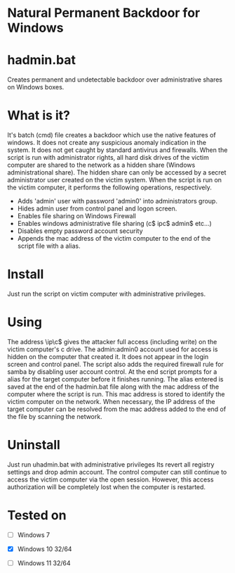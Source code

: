 # Natural Permanent Backdoor for Windows
# hadmin.bat
Creates permanent and undetectable backdoor over administrative shares on Windows boxes.
# What is it?
It's batch (cmd) file creates a backdoor which use the native features of windows. It does not create any suspicious anomaly indication in the system. It does not get caught by standard antivirus and firewalls. When the script is run with administrator rights, all hard disk drives of the victim computer are shared to the network as a hidden share (Windows administrational share). The hidden share can only be accessed by a secret administrator user created on the victim system. When the script is run on the victim computer, it performs the following operations, respectively.
- Adds 'admin' user with password 'admin0' into administrators group.
- Hides admin user from control panel and logon screen.
- Enables file sharing on Windows Firewall
- Enables windows administrative file sharing (c$ ipc$ admin$ etc...)
- Disables empty password account security
- Appends the mac address of the victim computer to the end of the script file with a alias.
# Install
Just run the script on victim computer with administrative privileges. 
# Using
The address \\ip\c$ gives the attacker full access (including write) on the victim computer's c drive. The admin:admin0 account used for access is hidden on the computer that created it. It does not appear in the login screen and control panel. The script also adds the required firewall rule for samba by disabling user account control. At the end script prompts for a alias for the target computer before it finishes running. The alias entered is saved at the end of the hadmin.bat file along with the mac address of the computer where the script is run. This mac address is stored to identify the victim computer on the network. When necessary, the IP address of the target computer can be resolved from the mac address added to the end of the file by scanning the network.
# Uninstall
Just run uhadmin.bat with administrative privileges Its revert all registry settings and drop admin account.  The control computer can still continue to access the victim computer via the open session. However, this access authorization will be completely lost when the computer is restarted.
# Tested on
- [ ] Windows 7
- [x] Windows 10 32/64
- [ ] Windows 11 32/64


